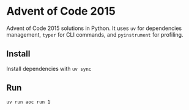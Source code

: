 # Advent of Code 2015
Advent of Code 2015 solutions in Python. It uses `uv` for dependencies management, `typer` for CLI commands, and `pyinstrument` for profiling.

## Install
Install dependencies with `uv sync`

## Run
`uv run aoc run 1`